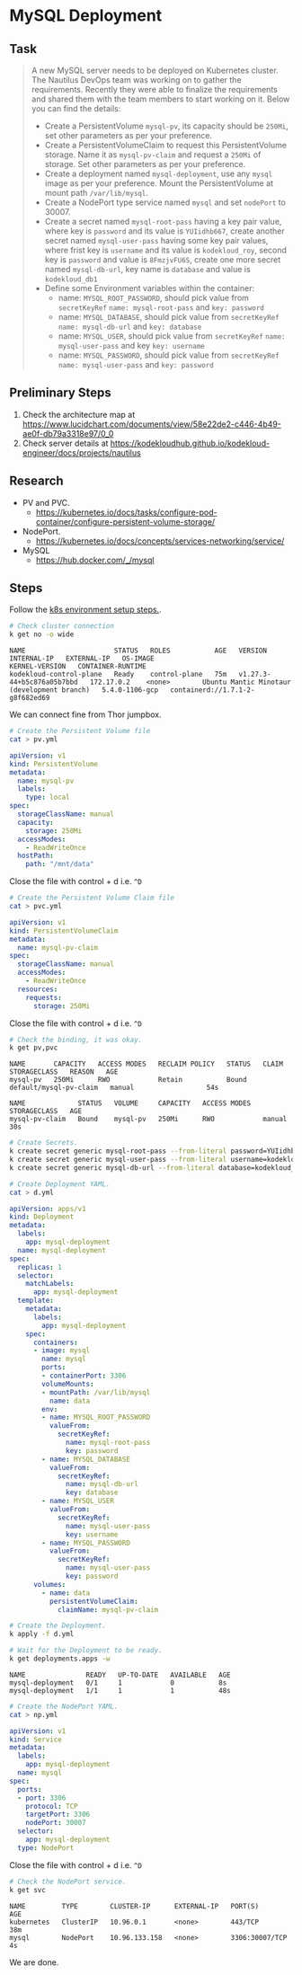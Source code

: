 # MySQL Deployment

## Task

> A new MySQL server needs to be deployed on Kubernetes cluster. The Nautilus DevOps team was working on to gather the requirements. Recently they were able to finalize the requirements and shared them with the team members to start working on it. Below you can find the details:
>
> * Create a PersistentVolume `mysql-pv`, its capacity should be `250Mi`, set other parameters as per your preference.
> * Create a PersistentVolumeClaim to request this PersistentVolume storage. Name it as `mysql-pv-claim` and request a `250Mi` of storage. Set other parameters as per your preference.
> * Create a deployment named `mysql-deployment`, use any `mysql` image as per your preference. Mount the PersistentVolume at mount path `/var/lib/mysql`.
> * Create a NodePort type service named `mysql` and set `nodePort` to 30007.
> * Create a secret named `mysql-root-pass` having a key pair value, where key is `password` and its value is `YUIidhb667`, create another secret named `mysql-user-pass` having some key pair values, where frist key is `username` and its value is `kodekloud_roy`, second key is `password` and value is `8FmzjvFU6S`, create one more secret named `mysql-db-url`, key name is `database` and value is `kodekloud_db1`
> * Define some Environment variables within the container:
>   * name: `MYSQL_ROOT_PASSWORD`, should pick value from `secretKeyRef` `name: mysql-root-pass` and `key: password`
>   * name: `MYSQL_DATABASE`, should pick value from `secretKeyRef` `name: mysql-db-url` and `key: database`
>   * name: `MYSQL_USER`, should pick value from `secretKeyRef` `name: mysql-user-pass` and key `key: username`
>   * name: `MYSQL_PASSWORD`, should pick value from `secretKeyRef` `name: mysql-user-pass` and `key: password`

## Preliminary Steps

1. Check the architecture map at <https://www.lucidchart.com/documents/view/58e22de2-c446-4b49-ae0f-db79a3318e97/0_0>
2. Check server details at <https://kodekloudhub.github.io/kodekloud-engineer/docs/projects/nautilus>

## Research

* PV and PVC.
  * https://kubernetes.io/docs/tasks/configure-pod-container/configure-persistent-volume-storage/
* NodePort.
  * https://kubernetes.io/docs/concepts/services-networking/service/
* MySQL
  * https://hub.docker.com/_/mysql

## Steps

Follow the [k8s environment setup steps.](setup-k8s-env.md).

```bash
# Check cluster connection
k get no -o wide
```

```
NAME                      STATUS   ROLES           AGE   VERSION                     INTERNAL-IP   EXTERNAL-IP   OS-IMAGE                                      KERNEL-VERSION   CONTAINER-RUNTIME
kodekloud-control-plane   Ready    control-plane   75m   v1.27.3-44+b5c876a05b7bbd   172.17.0.2    <none>        Ubuntu Mantic Minotaur (development branch)   5.4.0-1106-gcp   containerd://1.7.1-2-g8f682ed69
```

We can connect fine from Thor jumpbox.

```bash
# Create the Persistent Volume file
cat > pv.yml
```

```yaml
apiVersion: v1
kind: PersistentVolume
metadata:
  name: mysql-pv
  labels:
    type: local
spec:
  storageClassName: manual
  capacity:
    storage: 250Mi
  accessModes:
    - ReadWriteOnce
  hostPath:
    path: "/mnt/data"
```

Close the file with control + d i.e. `^D`

```bash
# Create the Persistent Volume Claim file
cat > pvc.yml
```

```yaml
apiVersion: v1
kind: PersistentVolumeClaim
metadata:
  name: mysql-pv-claim
spec:
  storageClassName: manual
  accessModes:
    - ReadWriteOnce
  resources:
    requests:
      storage: 250Mi
```

Close the file with control + d i.e. `^D`

```bash
# Check the binding, it was okay.
k get pv,pvc
```

```
NAME       CAPACITY   ACCESS MODES   RECLAIM POLICY   STATUS   CLAIM                    STORAGECLASS   REASON   AGE
mysql-pv   250Mi      RWO            Retain           Bound    default/mysql-pv-claim   manual                  54s

NAME             STATUS   VOLUME     CAPACITY   ACCESS MODES   STORAGECLASS   AGE
mysql-pv-claim   Bound    mysql-pv   250Mi      RWO            manual         30s
```

```bash
# Create Secrets.
k create secret generic mysql-root-pass --from-literal password=YUIidhb667
k create secret generic mysql-user-pass --from-literal username=kodekloud_roy --from-literal password=8FmzjvFU6S
k create secret generic mysql-db-url --from-literal database=kodekloud_db1
```

```bash
# Create Deployment YAML.
cat > d.yml
```

```yml
apiVersion: apps/v1
kind: Deployment
metadata:
  labels:
    app: mysql-deployment
  name: mysql-deployment
spec:
  replicas: 1
  selector:
    matchLabels:
      app: mysql-deployment
  template:
    metadata:
      labels:
        app: mysql-deployment
    spec:
      containers:
      - image: mysql
        name: mysql
        ports:
        - containerPort: 3306
        volumeMounts:
        - mountPath: /var/lib/mysql
          name: data
        env:
        - name: MYSQL_ROOT_PASSWORD
          valueFrom:
            secretKeyRef:
              name: mysql-root-pass
              key: password
        - name: MYSQL_DATABASE
          valueFrom:
            secretKeyRef:
              name: mysql-db-url
              key: database
        - name: MYSQL_USER
          valueFrom:
            secretKeyRef:
              name: mysql-user-pass
              key: username
        - name: MYSQL_PASSWORD
          valueFrom:
            secretKeyRef:
              name: mysql-user-pass
              key: password
      volumes:
        - name: data
          persistentVolumeClaim:
            claimName: mysql-pv-claim
```

```bash
# Create the Deployment.
k apply -f d.yml

# Wait for the Deployment to be ready.
k get deployments.apps -w
```

```
NAME               READY   UP-TO-DATE   AVAILABLE   AGE
mysql-deployment   0/1     1            0           8s
mysql-deployment   1/1     1            1           48s
```


```bash
# Create the NodePort YAML.
cat > np.yml
```

```yaml
apiVersion: v1
kind: Service
metadata:
  labels:
    app: mysql-deployment
  name: mysql
spec:
  ports:
  - port: 3306
    protocol: TCP
    targetPort: 3306
    nodePort: 30007
  selector:
    app: mysql-deployment
  type: NodePort
```

Close the file with control + d i.e. `^D`

```bash
# Check the NodePort service.
k get svc
```

```
NAME         TYPE        CLUSTER-IP      EXTERNAL-IP   PORT(S)          AGE
kubernetes   ClusterIP   10.96.0.1       <none>        443/TCP          38m
mysql        NodePort    10.96.133.158   <none>        3306:30007/TCP   4s
```

We are done.
